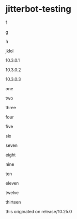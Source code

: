 # jitterbot-testing

f

g

h

jklol

10.3.0.1

10.3.0.2

10.3.0.3

one

two

three

four

five

six

seven

eight

nine

ten

eleven

twelve

thirteen

this originated on release/10.25.0
